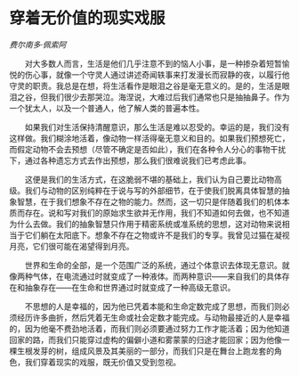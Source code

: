 # 穿着无价值的现实戏服

*费尔南多·佩索阿*

　　对大多数人而言，生活是他们几乎注意不到的恼人小事，是一种掺杂着短暂愉悦的伤心事，就像一个守灵人通过讲述奇闻轶事来打发漫长而寂静的夜，以履行他守灵的职责。我总是在想，将生活看作是眼泪之谷是毫无意义的。是的，生活是眼泪之谷，但我们很少去那哭泣。海涅说，大难过后我们通常也只是抽抽鼻子。作为一个犹太人，以及一个普通人，他了解人类的普遍本性。

　　如果我们对生活保持清醒意识，那么生活是难以忍受的。幸运的是，我们没有这样做。我们糊涂地活着，像动物一样活得毫无意义和目的。如果我们预想死亡，而假定动物不会去预想（尽管不确定是否如此），我们在各种令人分心的事物干扰下，通过各种遗忘方式去作出预想，那么我们很难说我们已考虑此事。

　　这便是我们的生活方式，在这脆弱不堪的基础上，我们认为自己要比动物高级。我们与动物的区别纯粹在于说与写的外部细节，在于使我们脱离具体智慧的抽象智慧，在于我们想象不存在之物的能力。然而，这一切只是伴随着我们的机体本质而存在。说和写对我们的原始求生欲并无作用，我们不知道如何去做，也不知道为什么去做。我们的抽象智慧只作用于精密系统或准系统的思想，这对动物来说相当于它们躺在太阳底下。想象不存在之物或许不是我们的专享。我曾见过猫在凝视月亮，它们很可能在渴望得到月亮。

　　世界和生命的全部，是一个范围广泛的系统，通过个体意识去体现无意识。就像两种气体，在电流通过时就变成了一种液体。而两种意识——来自我们的具体存在和抽象存在——在生命和世界通过时就变成了一种高级无意识。

　　不思想的人是幸福的，因为他已凭着本能和生命定数完成了思想，而我们则必须经历许多曲折，然后凭着无生命或社会定数才能完成。与动物最接近的人是幸福的，因为他毫不费劲地活着，而我们则必须要通过努力工作才能活着；因为他知道回家的路，而我们只能穿过虚构的偏僻小道和雾蒙蒙的归途才能回家；因为他像一棵生根发芽的树，组成风景及其美丽的一部分，而我们只是在舞台上跑龙套的角色，我们穿着现实的戏服，既无价值又受到忽视。
